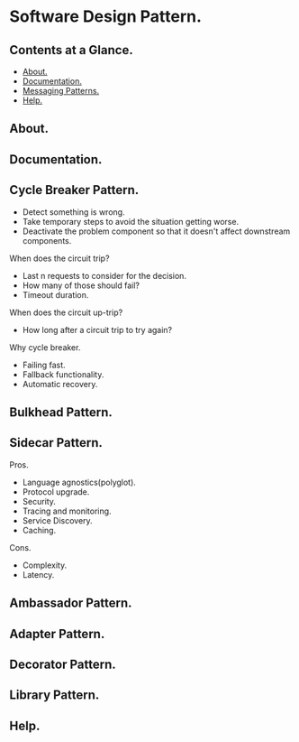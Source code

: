 # Software Design Pattern.





## Contents at a Glance.
* [About.](#about)
* [Documentation.](#documentation)
* [Messaging Patterns.](messaging-patterns.md)
* [Help.](#help)





## About.





## Documentation.





## Cycle Breaker Pattern.
* Detect something is wrong.
* Take temporary steps to avoid the situation getting worse.
* Deactivate the problem component so that it doesn't affect downstream components.
 
When does the circuit trip?
* Last n requests to consider for the decision.
* How many of those should fail?
* Timeout duration.

When does the circuit up-trip?
* How long after a circuit trip to try again?

Why cycle breaker.
* Failing fast.
* Fallback functionality.
* Automatic recovery.





## Bulkhead Pattern.





## Sidecar Pattern.
Pros.
* Language agnostics(polyglot).
* Protocol upgrade.
* Security.
* Tracing and monitoring. 
* Service Discovery.
* Caching.

Cons.   
* Complexity.
* Latency.





## Ambassador Pattern.





## Adapter Pattern.





## Decorator Pattern.





## Library Pattern.





## Help.
